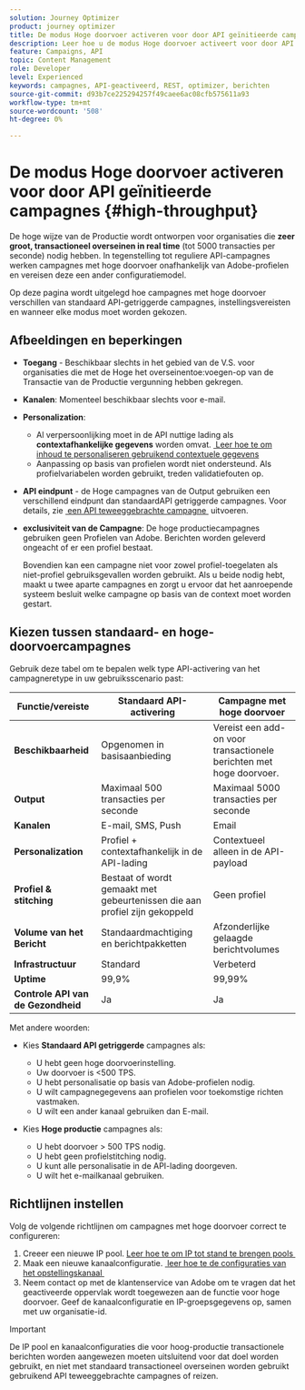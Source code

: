```yaml
---
solution: Journey Optimizer
product: journey optimizer
title: De modus Hoge doorvoer activeren voor door API geïnitieerde campagnes
description: Leer hoe u de modus Hoge doorvoer activeert voor door API geactiveerde campagnes.
feature: Campaigns, API
topic: Content Management
role: Developer
level: Experienced
keywords: campagnes, API-geactiveerd, REST, optimizer, berichten
source-git-commit: d93b7ce225294257f49caee6ac08cfb575611a93
workflow-type: tm+mt
source-wordcount: '508'
ht-degree: 0%

---
```



# De modus Hoge doorvoer activeren voor door API geïnitieerde campagnes {#high-throughput}

De hoge wijze van de Productie wordt ontworpen voor organisaties die **zeer groot, transactioneel overseinen in real time** (tot 5000 transacties per seconde) nodig hebben. In tegenstelling tot reguliere API-campagnes werken campagnes met hoge doorvoer onafhankelijk van Adobe-profielen en vereisen deze een ander configuratiemodel.

Op deze pagina wordt uitgelegd hoe campagnes met hoge doorvoer verschillen van standaard API-getriggerde campagnes, instellingsvereisten en wanneer elke modus moet worden gekozen.

## Afbeeldingen en beperkingen

* **Toegang** - Beschikbaar slechts in het gebied van de V.S. voor organisaties die met de Hoge het overseinentoe:voegen-op van de Transactie van de Productie vergunning hebben gekregen.

* **Kanalen**: Momenteel beschikbaar slechts voor e-mail.

* **Personalization**:

   * Al verpersoonlijking moet in de API nuttige lading als **contextafhankelijke gegevens** worden omvat. [&#x200B; Leer hoe te om inhoud te personaliseren gebruikend contextuele gegevens &#x200B;](../campaigns/api-triggered-campaign-action.md#contextual)
   * Aanpassing op basis van profielen wordt niet ondersteund. Als profielvariabelen worden gebruikt, treden validatiefouten op.

* **API eindpunt** - de Hoge campagnes van de Output gebruiken een verschillend eindpunt dan standaardAPI getriggerde campagnes. Voor details, zie [&#x200B; een API teweeggebrachte campagne &#x200B;](../campaigns/trigger-campaigns.md#trigger) uitvoeren.

* **exclusiviteit van de Campagne**: De hoge productiecampagnes gebruiken geen Profielen van Adobe. Berichten worden geleverd ongeacht of er een profiel bestaat.

  Bovendien kan een campagne niet voor zowel profiel-toegelaten als niet-profiel gebruiksgevallen worden gebruikt. Als u beide nodig hebt, maakt u twee aparte campagnes en zorgt u ervoor dat het aanroepende systeem besluit welke campagne op basis van de context moet worden gestart.

## Kiezen tussen standaard- en hoge-doorvoercampagnes

Gebruik deze tabel om te bepalen welk type API-activering van het campagneretype in uw gebruiksscenario past:

| Functie/vereiste | Standaard API-activering | Campagne met hoge doorvoer |
|------------------------|---------------------------------|---------------------------|
| **Beschikbaarheid** | Opgenomen in basisaanbieding | Vereist een add-on voor transactionele berichten met hoge doorvoer. |
| **Output** | Maximaal 500 transacties per seconde | Maximaal 5000 transacties per seconde |
| **Kanalen** | E-mail, SMS, Push | Email |
| **Personalization** | Profiel + contextafhankelijk in de API-lading | Contextueel alleen in de API-payload |
| **Profiel &amp; stitching** | Bestaat of wordt gemaakt met gebeurtenissen die aan profiel zijn gekoppeld | Geen profiel |
| **Volume van het Bericht** | Standaardmachtiging en berichtpakketten | Afzonderlijke gelaagde berichtvolumes |
| **Infrastructuur** | Standard | Verbeterd |
| **Uptime** | 99,9% | 99,99% |
| **Controle API van de Gezondheid** | Ja | Ja |

Met andere woorden:

* Kies **Standaard API getriggerde** campagnes als:
   * U hebt geen hoge doorvoerinstelling.
   * Uw doorvoer is &lt;500 TPS.
   * U hebt personalisatie op basis van Adobe-profielen nodig.
   * U wilt campagnegegevens aan profielen voor toekomstige richten vastmaken.
   * U wilt een ander kanaal gebruiken dan E-mail.

* Kies **Hoge productie** campagnes als:
   * U hebt doorvoer > 500 TPS nodig.
   * U hebt geen profielstitching nodig.
   * U kunt alle personalisatie in de API-lading doorgeven.
   * U wilt het e-mailkanaal gebruiken.

## Richtlijnen instellen

Volg de volgende richtlijnen om campagnes met hoge doorvoer correct te configureren:

1. Creeer een nieuwe IP pool. [&#x200B; Leer hoe te om IP tot stand te brengen pools &#x200B;](../configuration/ip-pools.md)
1. Maak een nieuwe kanaalconfiguratie. [&#x200B; leer hoe te de configuraties van het opstellingskanaal &#x200B;](../configuration/channel-surfaces.md)
1. Neem contact op met de klantenservice van Adobe om te vragen dat het geactiveerde oppervlak wordt toegewezen aan de functie voor hoge doorvoer. Geef de kanaalconfiguratie en IP-groepsgegevens op, samen met uw organisatie-id.

>[!IMPORTANT]
>
>De IP pool en kanaalconfiguraties die voor hoog-productie transactionele berichten worden aangewezen moeten uitsluitend voor dat doel worden gebruikt, en niet met standaard transactioneel overseinen worden gebruikt gebruikend API teweeggebrachte campagnes of reizen.
